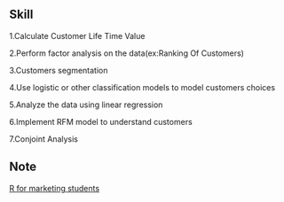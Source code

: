 Skill
------------------------------------------------------------------------------------------------
1.Calculate Customer Life Time Value 

2.Perform factor analysis on the data(ex:Ranking Of Customers)

3.Customers segmentation

4.Use logistic or other classification models to model customers choices

5.Analyze the data using linear regression

6.Implement RFM model to understand customers

7.Conjoint Analysis

Note
-----------------------------------------------------------------------------------------
[R for marketing students](https://bookdown.org/content/1340/)
